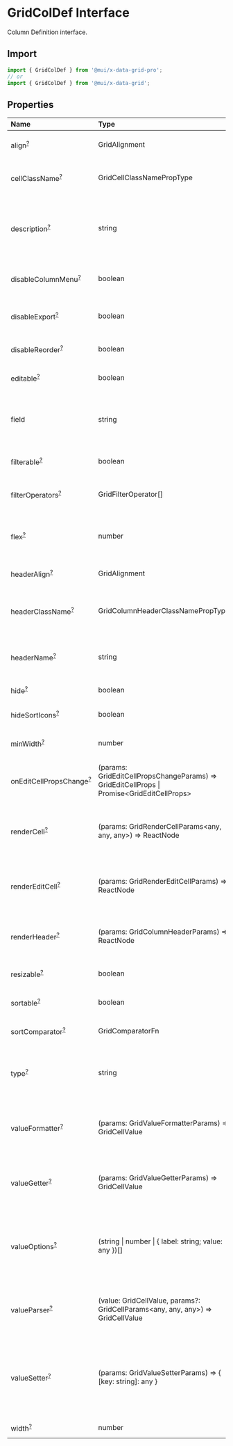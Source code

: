# GridColDef Interface

<p class="description">Column Definition interface.</p>

## Import

```js
import { GridColDef } from '@mui/x-data-grid-pro';
// or
import { GridColDef } from '@mui/x-data-grid';
```

## Properties

| Name                                                                                                    | Type                                                                                                                               | Default                                          | Description                                                                                                             |
| :------------------------------------------------------------------------------------------------------ | :--------------------------------------------------------------------------------------------------------------------------------- | :----------------------------------------------- | :---------------------------------------------------------------------------------------------------------------------- |
| <span class="prop-name optional">align<sup><abbr title="optional">?</abbr></sup></span>                 | <span class="prop-type">GridAlignment</span>                                                                                       |                                                  | Allows to align the column values in cells.                                                                             |
| <span class="prop-name optional">cellClassName<sup><abbr title="optional">?</abbr></sup></span>         | <span class="prop-type">GridCellClassNamePropType</span>                                                                           |                                                  | Class name that will be added in cells for that column.                                                                 |
| <span class="prop-name optional">description<sup><abbr title="optional">?</abbr></sup></span>           | <span class="prop-type">string</span>                                                                                              |                                                  | The description of the column rendered as tooltip if the column header name is not fully displayed.                     |
| <span class="prop-name optional">disableColumnMenu<sup><abbr title="optional">?</abbr></sup></span>     | <span class="prop-type">boolean</span>                                                                                             | <span class="prop-default">false<br /></span>    | If `true`, the column menu is disabled for this column.                                                                 |
| <span class="prop-name optional">disableExport<sup><abbr title="optional">?</abbr></sup></span>         | <span class="prop-type">boolean</span>                                                                                             | <span class="prop-default">false<br /></span>    | If `true`, this column will not be included in exports.                                                                 |
| <span class="prop-name optional">disableReorder<sup><abbr title="optional">?</abbr></sup></span>        | <span class="prop-type">boolean</span>                                                                                             | <span class="prop-default">false<br /></span>    | If `true`, this column cannot be reordered.                                                                             |
| <span class="prop-name optional">editable<sup><abbr title="optional">?</abbr></sup></span>              | <span class="prop-type">boolean</span>                                                                                             | <span class="prop-default">false<br /></span>    | If `true`, the cells of the column are editable.                                                                        |
| <span class="prop-name">field</span>                                                                    | <span class="prop-type">string</span>                                                                                              |                                                  | The column identifier. It's used to map with GridRowModel values.                                                       |
| <span class="prop-name optional">filterable<sup><abbr title="optional">?</abbr></sup></span>            | <span class="prop-type">boolean</span>                                                                                             | <span class="prop-default">true<br /></span>     | If `true`, the column is filterable.                                                                                    |
| <span class="prop-name optional">filterOperators<sup><abbr title="optional">?</abbr></sup></span>       | <span class="prop-type">GridFilterOperator[]</span>                                                                                |                                                  | Allows setting the filter operators for this column.                                                                    |
| <span class="prop-name optional">flex<sup><abbr title="optional">?</abbr></sup></span>                  | <span class="prop-type">number</span>                                                                                              |                                                  | If set, it indicates that a column has fluid width. Range [0, ∞).                                                       |
| <span class="prop-name optional">headerAlign<sup><abbr title="optional">?</abbr></sup></span>           | <span class="prop-type">GridAlignment</span>                                                                                       |                                                  | Header cell element alignment.                                                                                          |
| <span class="prop-name optional">headerClassName<sup><abbr title="optional">?</abbr></sup></span>       | <span class="prop-type">GridColumnHeaderClassNamePropType</span>                                                                   |                                                  | Class name that will be added in the column header cell.                                                                |
| <span class="prop-name optional">headerName<sup><abbr title="optional">?</abbr></sup></span>            | <span class="prop-type">string</span>                                                                                              |                                                  | The title of the column rendered in the column header cell.                                                             |
| <span class="prop-name optional">hide<sup><abbr title="optional">?</abbr></sup></span>                  | <span class="prop-type">boolean</span>                                                                                             | <span class="prop-default">false<br /></span>    | If `true`, hide the column.                                                                                             |
| <span class="prop-name optional">hideSortIcons<sup><abbr title="optional">?</abbr></sup></span>         | <span class="prop-type">boolean</span>                                                                                             | <span class="prop-default">false<br /></span>    | Toggle the visibility of the sort icons.                                                                                |
| <span class="prop-name optional">minWidth<sup><abbr title="optional">?</abbr></sup></span>              | <span class="prop-type">number</span>                                                                                              | <span class="prop-default">50<br /></span>       | Sets the minimum width of a column.                                                                                     |
| <span class="prop-name optional">onEditCellPropsChange<sup><abbr title="optional">?</abbr></sup></span> | <span class="prop-type">(params: GridEditCellPropsChangeParams) =&gt; GridEditCellProps \| Promise&lt;GridEditCellProps&gt;</span> |                                                  | Callback fired when the edit props of the column changes.                                                               |
| <span class="prop-name optional">renderCell<sup><abbr title="optional">?</abbr></sup></span>            | <span class="prop-type">(params: GridRenderCellParams&lt;any, any, any&gt;) =&gt; ReactNode</span>                                 |                                                  | Allows to override the component rendered as cell for this column.                                                      |
| <span class="prop-name optional">renderEditCell<sup><abbr title="optional">?</abbr></sup></span>        | <span class="prop-type">(params: GridRenderEditCellParams) =&gt; ReactNode</span>                                                  |                                                  | Allows to override the component rendered in edit cell mode for this column.                                            |
| <span class="prop-name optional">renderHeader<sup><abbr title="optional">?</abbr></sup></span>          | <span class="prop-type">(params: GridColumnHeaderParams) =&gt; ReactNode</span>                                                    |                                                  | Allows to render a component in the column header cell.                                                                 |
| <span class="prop-name optional">resizable<sup><abbr title="optional">?</abbr></sup></span>             | <span class="prop-type">boolean</span>                                                                                             | <span class="prop-default">true<br /></span>     | If `true`, the column is resizable.                                                                                     |
| <span class="prop-name optional">sortable<sup><abbr title="optional">?</abbr></sup></span>              | <span class="prop-type">boolean</span>                                                                                             | <span class="prop-default">true<br /></span>     | If `true`, the column is sortable.                                                                                      |
| <span class="prop-name optional">sortComparator<sup><abbr title="optional">?</abbr></sup></span>        | <span class="prop-type">GridComparatorFn</span>                                                                                    |                                                  | A comparator function used to sort rows.                                                                                |
| <span class="prop-name optional">type<sup><abbr title="optional">?</abbr></sup></span>                  | <span class="prop-type">string</span>                                                                                              | <span class="prop-default">'string'<br /></span> | Type allows to merge this object with a default definition [GridColDef](/api/data-grid/grid-col-def/).                  |
| <span class="prop-name optional">valueFormatter<sup><abbr title="optional">?</abbr></sup></span>        | <span class="prop-type">(params: GridValueFormatterParams) =&gt; GridCellValue</span>                                              |                                                  | Function that allows to apply a formatter before rendering its value.                                                   |
| <span class="prop-name optional">valueGetter<sup><abbr title="optional">?</abbr></sup></span>           | <span class="prop-type">(params: GridValueGetterParams) =&gt; GridCellValue</span>                                                 |                                                  | Function that allows to get a specific data instead of field to render in the cell.                                     |
| <span class="prop-name optional">valueOptions<sup><abbr title="optional">?</abbr></sup></span>          | <span class="prop-type">(string \| number \| { label: string; value: any })[]</span>                                               |                                                  | To be used in combination with `type: 'singleSelect'`. This is an array of the possible cell values and labels.         |
| <span class="prop-name optional">valueParser<sup><abbr title="optional">?</abbr></sup></span>           | <span class="prop-type">(value: GridCellValue, params?: GridCellParams&lt;any, any, any&gt;) =&gt; GridCellValue</span>            |                                                  | Function that takes the user-entered value and converts it to a value used internally.                                  |
| <span class="prop-name optional">valueSetter<sup><abbr title="optional">?</abbr></sup></span>           | <span class="prop-type">(params: GridValueSetterParams) =&gt; { [key: string]: any }</span>                                        |                                                  | Function that allows to customize how the entered value is stored in the row.<br />It only works with cell/row editing. |
| <span class="prop-name optional">width<sup><abbr title="optional">?</abbr></sup></span>                 | <span class="prop-type">number</span>                                                                                              | <span class="prop-default">100<br /></span>      | Set the width of the column.                                                                                            |
